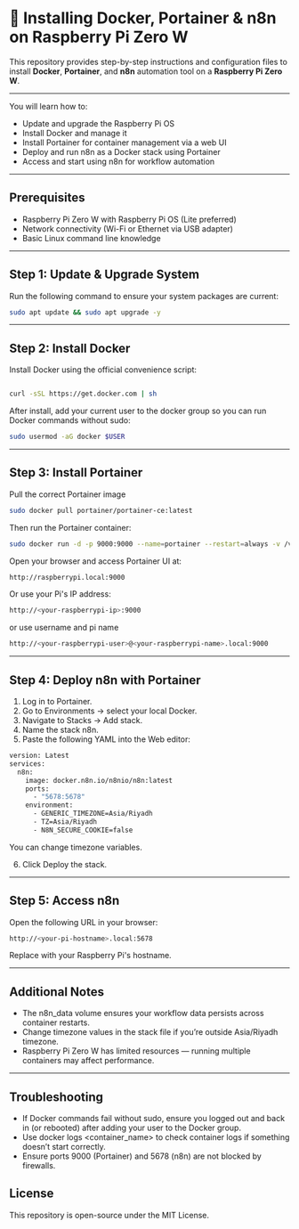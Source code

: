 # 🐳 Installing Docker, Portainer & n8n on Raspberry Pi Zero W

This repository provides step-by-step instructions and configuration files to install **Docker**, **Portainer**, and **n8n** automation tool on a **Raspberry Pi Zero W**.

---

You will learn how to:
- Update and upgrade the Raspberry Pi OS  
- Install Docker and manage it 
- Install Portainer for container management via a web UI  
- Deploy and run n8n as a Docker stack using Portainer  
- Access and start using n8n for workflow automation  

---

## Prerequisites

- Raspberry Pi Zero W with Raspberry Pi OS (Lite preferred)  
- Network connectivity (Wi-Fi or Ethernet via USB adapter)  
- Basic Linux command line knowledge

---

## Step 1: Update & Upgrade System

Run the following command to ensure your system packages are current:

```bash
sudo apt update && sudo apt upgrade -y

```

---
## Step 2: Install Docker

Install Docker using the official convenience script:

```bash

curl -sSL https://get.docker.com | sh
```
After install, add your current user to the docker group so you can run Docker commands without sudo:

```bash
sudo usermod -aG docker $USER
```
---

## Step 3: Install Portainer

Pull the correct Portainer image 

```bash
sudo docker pull portainer/portainer-ce:latest
```
Then run the Portainer container:

```bash
sudo docker run -d -p 9000:9000 --name=portainer --restart=always -v /var/run/docker.sock:/var/run/docker.sock -v portainer_data:/data portainer/portainer-ce:latest
```

Open your browser and access Portainer UI at:

```bash
http://raspberrypi.local:9000
```
Or use your Pi's IP address:
```bash
http://<your-raspberrypi-ip>:9000
```
or use username and pi name
```bash
http://<your-raspberrypi-user>@<your-raspberrypi-name>.local:9000
```
---

## Step 4: Deploy n8n with Portainer

1. Log in to Portainer.
2. Go to Environments → select your local Docker.
3. Navigate to Stacks → Add stack.
4. Name the stack n8n.
5. Paste the following YAML into the Web editor:

```bash
version: Latest
services:
  n8n:
    image: docker.n8n.io/n8nio/n8n:latest
    ports:
      - "5678:5678"
    environment:
      - GENERIC_TIMEZONE=Asia/Riyadh
      - TZ=Asia/Riyadh
      - N8N_SECURE_COOKIE=false
```
You can change timezone variables.

6. Click Deploy the stack.

---

## Step 5: Access n8n

Open the following URL in your browser:
```bash
http://<your-pi-hostname>.local:5678
```
Replace <your-pi-hostname> with your Raspberry Pi's hostname.

---

## Additional Notes

- The n8n_data volume ensures your workflow data persists across container restarts.
- Change timezone values in the stack file if you’re outside Asia/Riyadh timezone.
- Raspberry Pi Zero W has limited resources — running multiple containers may affect performance.

---

## Troubleshooting

- If Docker commands fail without sudo, ensure you logged out and back in (or rebooted) after adding your user to the Docker group.
- Use docker logs <container_name> to check container logs if something doesn’t start correctly.
- Ensure ports 9000 (Portainer) and 5678 (n8n) are not blocked by firewalls.

## License
This repository is open-source under the MIT License.

